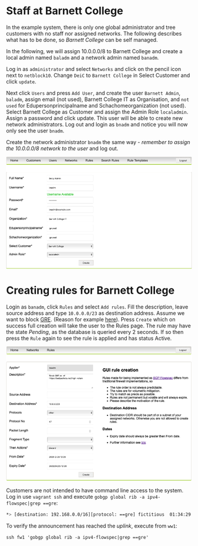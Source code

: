
# Staff at Barnett College

In the example system, there is only one global administrator and tree customers with no staff nor assigned networks.
The following describes what has to be done, so _Barnett College_ can be self managed.

In the following, we will assign 10.0.0.0/8 to Barnett College and create a local admin named `baladm` and a network admin named `banadm`.

Log in as `administrator` and select `Networks` and click on the pencil icon next to `netblock10`. Change `DeiC` to `Barnett College` in Select Customer and click `update`.

Next click `Users` and press `Add User`, and create the user `Barnett Admin`, `baladm`, assign email (not used), Barnett College IT as Organisation, and `not used` for Edupersonprincipalname and Schachomeorganization (not used). Select Barnett College as Customer and assign the Admin Role `localadmin`. Assign a password and click update. This user will be able to create new network administrators. Log out and login as `bnadm` and notice you will now only see the user `bnadm`.

Create the network administrator `bnadm` the same way - _remember to assign the 10.0.0.0/8 network to the user_ and log out.

![Network admin](assets/img/badmin.png)

# Creating rules for Barnett College

Login as `banadm`, click `Rules` and select `Add rules`. Fill the description, leave source address and type `10.0.0.0/23` as destination address. Assume we want to block [GRE](https://en.wikipedia.org/wiki/Generic_Routing_Encapsulation). (Reason for example [here](https://badpackets.net/high-volume-of-protocol-47-gre-traffic-from-hinet-as3462-found/)). Press `Create` which on success full creation will take the user to the Rules page. The rule may have the state _Pending_, as the database is queried every 2 seconds. If so then press the `Rule` again to see the rule is applied and has status Active.

![Block GRE rule](assets/img/block_gre_rule.png)

Customers are not intended to have command line access to the system. Log in use `vagrant ssh` and execute `gobgp global rib -a ipv4-flowspec|grep ==gre`:

```bash
*> [destination: 192.168.0.0/16][protocol: ==gre] fictitious  01:34:29 [{Origin: ?} {Extcomms: [discard]}]
```

To verify the announcement has reached the _uplink_, execute from `ww1`:

```
ssh fw1 'gobgp global rib -a ipv4-flowspec|grep ==gre'
```

